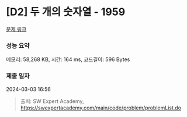 # [D2] 두 개의 숫자열 - 1959 

[문제 링크](https://swexpertacademy.com/main/code/problem/problemDetail.do?contestProbId=AV5PpoFaAS4DFAUq) 

### 성능 요약

메모리: 58,268 KB, 시간: 164 ms, 코드길이: 596 Bytes

### 제출 일자

2024-03-03 16:56



> 출처: SW Expert Academy, https://swexpertacademy.com/main/code/problem/problemList.do